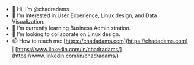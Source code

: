- 👋 Hi, I’m @chadradams
- 👀 I’m interested in User Experience, Linux design, and Data Visualization.
- 🌱 I’m currently learning Business Administration.
- 💞️ I’m looking to collaborate on Linux design.
- 📫 How to reach me: [https://chadadams.com](https://chadadams.com) | [https://www.linkedin.com/in/chadradams/](https://www.linkedin.com/in/chadradams/)

<!---
chadradams/chadradams is a ✨ special ✨ repository because its `README.md` (this file) appears on your GitHub profile.
You can click the Preview link to take a look at your changes.
--->
